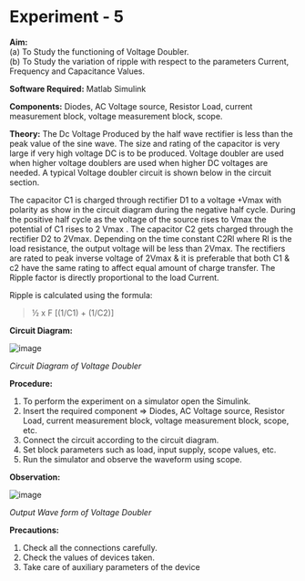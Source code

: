 # Experiment - 5 

**Aim:**   
(a) To Study the functioning of Voltage Doubler.   
(b) To Study the variation of ripple with respect to the parameters Current, Frequency and Capacitance Values.  

**Software Required:** Matlab Simulink  

**Components:** Diodes, AC Voltage source, Resistor Load, current measurement block, voltage measurement block, scope.  

**Theory:** The Dc Voltage Produced by the half wave rectifier is less than the peak value of the sine wave. The size and rating of the capacitor is very large if very high voltage DC is to be produced. Voltage doubler are used when higher voltage doublers are used when higher DC voltages are needed. A typical Voltage doubler circuit is shown below in the circuit section.    

The capacitor C1 is charged through rectifier D1 to a voltage +Vmax with polarity as show in the circuit diagram during the negative half cycle. During the positive half cycle as the voltage of the source rises to Vmax the potential of C1 rises to 2 Vmax . The capacitor C2 gets charged through the rectifier D2 to 2Vmax. Depending on the time constant C2Rl where Rl is the load resistance, the output voltage will be less than 2Vmax. The rectifiers are rated to peak inverse voltage of 2Vmax & it is preferable that both C1 & c2 have the same rating to affect equal amount of charge transfer. The Ripple factor is directly proportional to the load Current.  

Ripple is calculated using the formula:  

> ½ x F [(1/C1) + (1/C2)] 

**Circuit Diagram:**
 
 ![image](https://user-images.githubusercontent.com/43489758/132050638-022829f7-84f8-4bba-a4ec-18244bdfd8b4.png)  

*Circuit Diagram of Voltage Doubler*  

**Procedure:**  

1.	To perform the experiment on a simulator open the Simulink. 
2.	Insert the required component => Diodes, AC Voltage source, Resistor Load, current measurement block, voltage measurement block, scope, etc. 
3.	Connect the circuit according to the circuit diagram. 
4.	Set block parameters such as load, input supply, scope values, etc.
5.	Run the simulator and observe the waveform using scope.

**Observation:**  

 ![image](https://user-images.githubusercontent.com/43489758/132050655-12d8fa9c-9377-4fe6-a0f5-8aced0f1ee5e.png)  

*Output Wave form of Voltage Doubler*

**Precautions:**  

1) Check all the connections carefully.
2) Check the values of devices taken.
3) Take care of auxiliary parameters of the device
